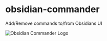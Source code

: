 # obsidian-commander

Add/Remove commands to/from Obsidians UI

![Obsidian Commander Logo](https://cdn.discordapp.com/attachments/963246102008700958/982483670201929768/obsidian_commander_logo_svg.svg)
